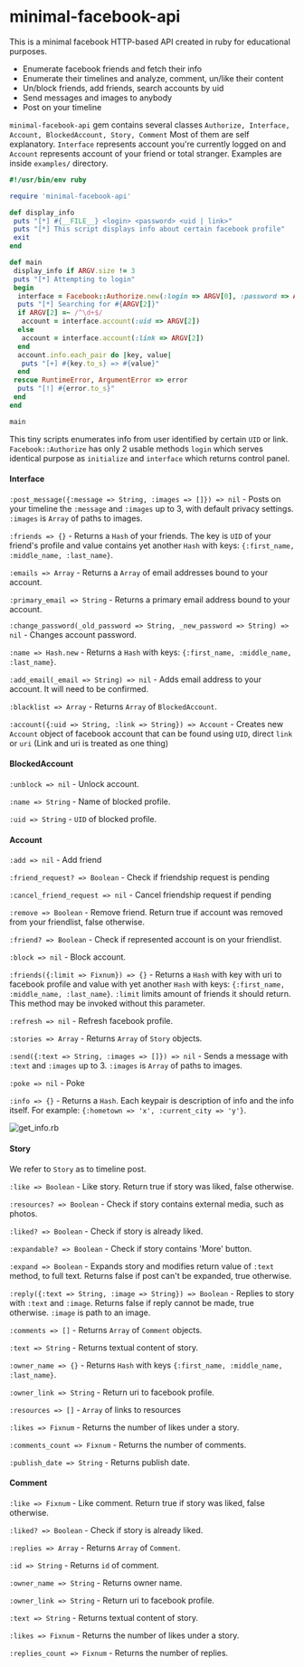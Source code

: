 # minimal-facebook-api
This is a minimal facebook HTTP-based API created in ruby for educational purposes.
* Enumerate facebook friends and fetch their info
* Enumerate their timelines and analyze, comment, un/like their content
* Un/block friends, add friends, search accounts by uid
* Send messages and images to anybody
* Post on your timeline

`minimal-facebook-api` gem contains several classes `Authorize, Interface, Account, BlockedAccount, Story, Comment` Most of them are self explanatory. `Interface` represents account you're currently logged on and `Account` represents account of your friend or total stranger. Examples are inside `examples/` directory.

```ruby
#!/usr/bin/env ruby

require 'minimal-facebook-api'

def display_info
 puts "[*] #{__FILE__} <login> <password> <uid | link>"
 puts "[*] This script displays info about certain facebook profile"
 exit
end

def main
 display_info if ARGV.size != 3
 puts "[*] Attempting to login"
 begin
  interface = Facebook::Authorize.new(:login => ARGV[0], :password => ARGV[1]).interface
  puts "[*] Searching for #{ARGV[2]}"
  if ARGV[2] =~ /^\d+$/
   account = interface.account(:uid => ARGV[2])
  else
   account = interface.account(:link => ARGV[2])
  end
  account.info.each_pair do |key, value|
   puts "[+] #{key.to_s} => #{value}"
  end
 rescue RuntimeError, ArgumentError => error
  puts "[!] #{error.to_s}"
 end
end

main
```

This tiny scripts enumerates info from user identified by certain `UID` or link. `Facebook::Authorize` has only 2 usable methods `login` which serves identical purpose as `initialize` and `interface` which returns control panel.

#### Interface
`:post_message({:message => String, :images => []}) => nil` - Posts on your timeline the `:message` and `:images` up to 3, with default privacy settings. `:images` is `Array` of paths to images.

`:friends => {}` - Returns a `Hash` of your friends. The key is `UID` of your friend's profile and value contains yet another `Hash` with keys: `{:first_name, :middle_name, :last_name}`.

`:emails => Array` - Returns a `Array` of email addresses bound to your account.

`:primary_email => String` - Returns a primary email address bound to your account.

`:change_password(_old_password => String, _new_password => String) => nil` - Changes account password.

`:name => Hash.new` - Returns a `Hash` with keys: `{:first_name, :middle_name, :last_name}`.

`:add_email(_email => String) => nil` - Adds email address to your account. It will need to be confirmed.

`:blacklist => Array` - Returns `Array` of `BlockedAccount`.

`:account({:uid => String, :link => String}) => Account` - Creates new `Account` object of facebook account that can be found using `UID`, direct `link` or `uri` (Link and uri is treated as one thing)

#### BlockedAccount
`:unblock => nil` - Unlock account.

`:name => String` - Name of blocked profile.

`:uid => String` - `UID` of blocked profile.

#### Account
`:add => nil` - Add friend

`:friend_request? => Boolean` - Check if friendship request is pending

`:cancel_friend_request => nil` - Cancel friendship request if pending

`:remove => Boolean` - Remove friend. Return true if account was removed from your friendlist, false otherwise.

`:friend? => Boolean` - Check if represented account is on your friendlist.

`:block => nil` - Block account.

`:friends({:limit => Fixnum}) => {}` - Returns a `Hash` with key with uri to facebook profile and value with yet another `Hash` with keys: `{:first_name, :middle_name, :last_name}`. `:limit` limits amount of friends it should return. This method may be invoked without this parameter.

`:refresh => nil` - Refresh facebook profile.

`:stories => Array` - Returns `Array` of `Story` objects.

`:send({:text => String, :images => []}) => nil` - Sends a message with `:text` and `:images` up to 3. `:images` is `Array` of paths to images.

`:poke => nil` - Poke

`:info => {}` - Returns a `Hash`. Each keypair is description of info and the info itself. For example: `{:hometown => 'x', :current_city => 'y'}`.

![get_info.rb](https://i.imgur.com/dKr111D.png)

#### Story
We refer to `Story` as to timeline post.

`:like => Boolean` - Like story. Return true if story was liked, false otherwise.

`:resources? => Boolean` - Check if story contains external media, such as photos.

`:liked? => Boolean` - Check if story is already liked.

`:expandable? => Boolean` - Check if story contains 'More' button.

`:expand => Boolean` - Expands story and modifies return value of `:text` method, to full text. Returns false if post can't be expanded, true otherwise.

`:reply({:text => String, :image => String}) => Boolean` - Replies to story with `:text` and `:image`. Returns false if reply cannot be made, true otherwise. `:image` is path to an image.

`:comments => []` - Returns `Array` of `Comment` objects.

`:text => String` - Returns textual content of story.

`:owner_name => {}` - Returns `Hash` with keys `{:first_name, :middle_name, :last_name}`.

`:owner_link => String` - Return uri to facebook profile.

`:resources => []` - `Array` of links to resources

`:likes => Fixnum` - Returns the number of likes under a story.

`:comments_count => Fixnum` - Returns the number of comments.

`:publish_date => String` - Returns publish date.

#### Comment
`:like => Fixnum` - Like comment. Return true if story was liked, false otherwise.

`:liked? => Boolean` - Check if story is already liked.

`:replies => Array` - Returns `Array` of `Comment`.

`:id => String` - Returns `id` of comment.

`:owner_name => String` - Returns owner name.

`:owner_link => String` - Return uri to facebook profile.

`:text => String` - Returns textual content of story.

`:likes => Fixnum` - Returns the number of likes under a story.

`:replies_count => Fixnum` - Returns the number of replies.
